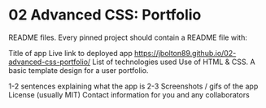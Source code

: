 # 02 Advanced CSS: Portfolio

README files. Every pinned project should contain a README file with:

Title of app
Live link to deployed app
https://jbolton89.github.io/02-advanced-css-portfolio/
List of technologies used
Use of HTML & CSS. A basic template design for a user portfolio. 

1-2 sentences explaining what the app is
2-3 Screenshots / gifs of the app
License (usually MIT)
Contact information for you and any collaborators
